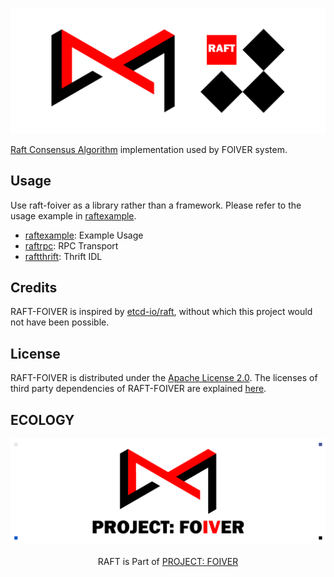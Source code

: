 ![raft-foiver](./images/raft-foiver.png)

[Raft Consensus Algorithm](https://raft.github.io/) implementation used by FOIVER system.

## Usage

Use raft-foiver as a library rather than a framework.
Please refer to the usage example in [raftexample](./raftexample).

- [raftexample](./raftexample): Example Usage
- [raftrpc](./raftrpc): RPC Transport
- [raftthrift](./raftthrift): Thrift IDL

## Credits

RAFT-FOIVER is inspired by [etcd-io/raft](https://github.com/etcd-io/raft), without which this project would not have been possible.

## License

RAFT-FOIVER is distributed under the [Apache License 2.0](./LICENSE). The licenses of third party dependencies of RAFT-FOIVER are explained [here](./licenses).

## ECOLOGY

<p align="center">
<img src="https://github.com/justlorain/justlorain/blob/main/images/PROJECT-FOIVER.png" alt="PROJECT: FOIVER"/>
<br/><br/>
RAFT is Part of <a href="https://github.com/B1NARY-GR0UP">PROJECT: FOIVER</a>
</p>
